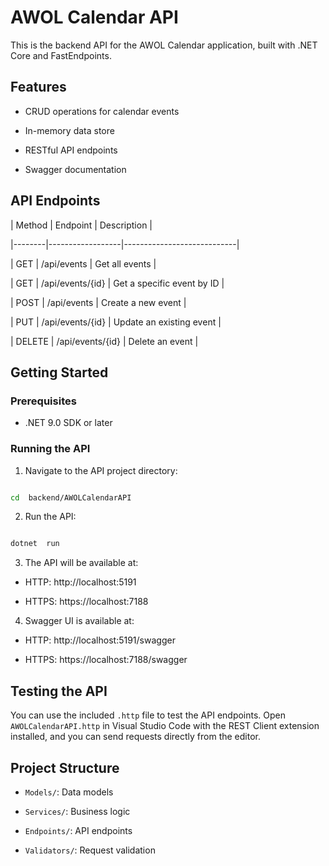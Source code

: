 
# AWOL Calendar API

  

This is the backend API for the AWOL Calendar application, built with .NET Core and FastEndpoints.

  

## Features

  

- CRUD operations for calendar events

- In-memory data store

- RESTful API endpoints

- Swagger documentation

  

## API Endpoints

  

| Method | Endpoint | Description |

|--------|------------------|----------------------------|

| GET | /api/events | Get all events |

| GET | /api/events/{id} | Get a specific event by ID |

| POST | /api/events | Create a new event |

| PUT | /api/events/{id} | Update an existing event |

| DELETE | /api/events/{id} | Delete an event |

  

## Getting Started

  

### Prerequisites

  

- .NET 9.0 SDK or later

  

### Running the API

  

1. Navigate to the API project directory:

  

```bash

cd  backend/AWOLCalendarAPI

```

  

2. Run the API:

  

```bash

dotnet  run

```

  

3. The API will be available at:

- HTTP: http://localhost:5191

- HTTPS: https://localhost:7188

  

4. Swagger UI is available at:

- HTTP: http://localhost:5191/swagger

- HTTPS: https://localhost:7188/swagger

  

## Testing the API

  

You can use the included `.http` file to test the API endpoints. Open `AWOLCalendarAPI.http` in Visual Studio Code with the REST Client extension installed, and you can send requests directly from the editor.

  

## Project Structure

  

-  `Models/`: Data models

-  `Services/`: Business logic

-  `Endpoints/`: API endpoints

-  `Validators/`: Request validation
